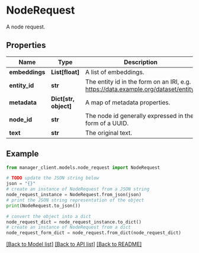 # NodeRequest

A node request.

## Properties

| Name           | Type                  | Description                                                                        | Notes      |
| -------------- | --------------------- | ---------------------------------------------------------------------------------- | ---------- |
| **embeddings** | **List[float]**       | A list of embeddings.                                                              | [optional] |
| **entity_id**  | **str**               | The entity id in the form on an IRI, e.g. https://data.example.org/dataset/entity. |
| **metadata**   | **Dict[str, object]** | A map of metadata properties.                                                      | [optional] |
| **node_id**    | **str**               | The node id generally expressed in the form of a UUID.                             |
| **text**       | **str**               | The original text.                                                                 | [optional] |

## Example

```python
from manager_client.models.node_request import NodeRequest

# TODO update the JSON string below
json = "{}"
# create an instance of NodeRequest from a JSON string
node_request_instance = NodeRequest.from_json(json)
# print the JSON string representation of the object
print(NodeRequest.to_json())

# convert the object into a dict
node_request_dict = node_request_instance.to_dict()
# create an instance of NodeRequest from a dict
node_request_form_dict = node_request.from_dict(node_request_dict)
```

[[Back to Model list]](../README.md#documentation-for-models) [[Back to API list]](../README.md#documentation-for-api-endpoints) [[Back to README]](../README.md)
